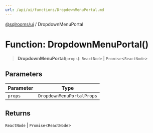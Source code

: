 ```yaml
---
url: /api/ui/functions/DropdownMenuPortal.md
---
```

[@sqlrooms/ui](../index.md) / DropdownMenuPortal

# Function: DropdownMenuPortal()

> **DropdownMenuPortal**(`props`): `ReactNode` | `Promise`<`ReactNode`>

## Parameters

| Parameter | Type |
| ------ | ------ |
| `props` | `DropdownMenuPortalProps` |

## Returns

`ReactNode` | `Promise`<`ReactNode`>

